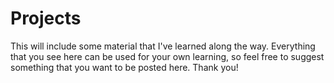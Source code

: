 # Projects


This will include some material that I've learned along
the way. Everything that you see here can be used for
your own learning, so feel free to suggest something
that you want to be posted here. Thank you!



